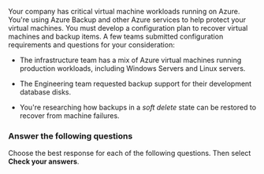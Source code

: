 Your company has critical virtual machine workloads running on Azure. You're using Azure Backup and other Azure services to help protect your virtual machines. You must develop a configuration plan to recover virtual machines and backup items. A few teams submitted configuration requirements and questions for your consideration:

- The infrastructure team has a mix of Azure virtual machines running production workloads, including Windows Servers and Linux servers.

- The Engineering team requested backup support for their development database disks.

- You're researching how backups in a _soft delete_ state can be restored to recover from machine failures.

### Answer the following questions

Choose the best response for each of the following questions. Then select **Check your answers**.